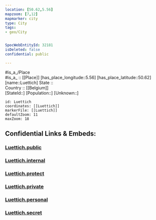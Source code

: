 ```yaml
---
location: [50.62,5.56] 
mapzoom: [7,12] 
mapmarker: city 
type: City
tags:
- geo/City


SpocWebEntityId: 32181
isDeleted: false
confidential: public

---
```

#is_a_/Place  
#is_a_ :: [[Place]] 
[has_place_longitude::5.56] 
[has_place_latitude::50.62] 
[name::Luettich] 
State ::  
Country :: [[Belgium]]  
[StateId::] 
[Population::] 
[Unknown::] 


```leaflet
id: Luettich
coordinates: [[Luettich]] 
markerFile: [[Luettich]] 
defaultZoom: 11 
maxZoom: 18
```


## Confidential Links & Embeds: 

### [Luettich.public](/_public/\Earth\Continent\Europe\Europe~West\Belgium\Regions~Belgium\Wallonie\counties~Wallonie\Liège\CityLuettich.public.md) 

### [Luettich.internal](/_internal/\Earth\Continent\Europe\Europe~West\Belgium\Regions~Belgium\Wallonie\counties~Wallonie\Liège\CityLuettich.internal.md) 

### [Luettich.protect](/_protect/\Earth\Continent\Europe\Europe~West\Belgium\Regions~Belgium\Wallonie\counties~Wallonie\Liège\CityLuettich.protect.md) 

### [Luettich.private](/_private/\Earth\Continent\Europe\Europe~West\Belgium\Regions~Belgium\Wallonie\counties~Wallonie\Liège\CityLuettich.private.md) 

### [Luettich.personal](/_personal/\Earth\Continent\Europe\Europe~West\Belgium\Regions~Belgium\Wallonie\counties~Wallonie\Liège\CityLuettich.personal.md) 

### [Luettich.secret](/_secret/\Earth\Continent\Europe\Europe~West\Belgium\Regions~Belgium\Wallonie\counties~Wallonie\Liège\CityLuettich.secret.md)

